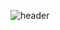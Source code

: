 ![header](https://capsule-render.vercel.app/api?type=waving&color=7c5846&height=300&section=header&text=SOOHYUNEE&fontSize=60&fontColor=ECD77F&animation=fadeIn&fontAlignY=38&desc=&descAlignY=55&descAlign=70)
